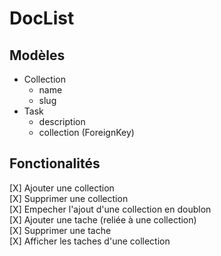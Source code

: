 # DocList

## Modèles 

- Collection
  - name
  - slug
- Task
  - description
  - collection (ForeignKey)
 


## Fonctionalités
[X] Ajouter une collection  
[X] Supprimer une collection  
[X] Empecher l'ajout d'une collection en doublon    
[X] Ajouter une tache (reliée à une collection)  
[X] Supprimer une tache  
[X] Afficher les taches d'une collection